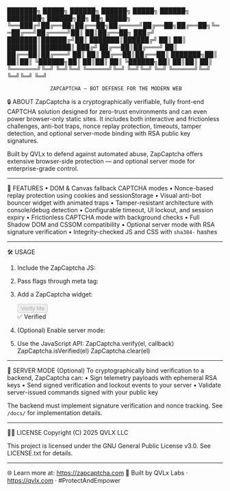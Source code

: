 ███████╗ █████╗ ██████╗  ██████╗ █████╗ ██████╗ ████████╗ ██████╗██╗  ██╗ █████╗ 
╚══███╔╝██╔══██╗██╔══██╗██╔════╝██╔══██╗██╔══██╗╚══██╔══╝██╔════╝██║  ██║██╔══██╗
  ███╔╝ ███████║██████╔╝██║     ███████║██████╔╝   ██║   ██║     ███████║███████║
 ███╔╝  ██╔══██║██╔═══╝ ██║     ██╔══██║██╔═══╝    ██║   ██║     ██╔══██║██╔══██║
███████╗██║  ██║██║     ╚██████╗██║  ██║██║        ██║   ╚██████╗██║  ██║██║  ██║
╚══════╝╚═╝  ╚═╝╚═╝      ╚═════╝╚═╝  ╚═╝╚═╝        ╚═╝    ╚═════╝╚═╝  ╚═╝╚═╝  ╚═╝
                                                                                 
                  ZAPCAPTCHA – BOT DEFENSE FOR THE MODERN WEB

🔒 ABOUT
ZapCaptcha is a cryptographically verifiable, fully front-end CAPTCHA solution 
designed for zero-trust environments and can even power browser-only static sites.
It includes both interactive and frictionless challenges, anti-bot traps, nonce replay
protection, timeouts, tamper detection, and optional server-mode binding with RSA 
public key signatures.

Built by QVLx  to defend against automated abuse, ZapCaptcha offers extensive 
browser-side protection — and optional server mode for enterprise-grade control.

--------------------------------------------------------------------------------

🚀 FEATURES
• DOM & Canvas fallback CAPTCHA modes
• Nonce-based replay protection using cookies and sessionStorage
• Visual anti-bot bouncer widget with animated traps
• Tamper-resistant architecture with console/debug detection
• Configurable timeout, UI lockout, and session expiry
• Frictionless CAPTCHA mode with background checks
• Full Shadow DOM and CSSOM compatibility
• Optional server mode with RSA signature verification
• Integrity-checked JS and CSS with `sha384-` hashes

--------------------------------------------------------------------------------

🛠️ USAGE
1. Include the ZapCaptcha JS:
   <script type="module" src="https://zapcaptcha.com/zapcaptcha.js"></script>

2. Pass flags through meta tag:
   <meta name="zap-flags" content="allsec = true, lockoutsEnabled = false, vpnCheck = false">

3. Add a ZapCaptcha widget:
   <div class="zcaptcha-box" data-zcap-timeout="30">
     <button class="zapcaptcha-button" disabled>Verify Me</button>
     <div class="verified-label">✅ Verified</div>
   </div>

4. (Optional) Enable server mode:
   <meta name="zap-server-pubkey" content="-----BEGIN PUBLIC KEY-----...">

5. Use the JavaScript API:
   ZapCaptcha.verify(el, callback)
   ZapCaptcha.isVerified(el)
   ZapCaptcha.clear(el)

--------------------------------------------------------------------------------

🔐 SERVER MODE (Optional)
To cryptographically bind verification to a backend, ZapCaptcha can:
• Sign telemetry payloads with ephemeral RSA keys
• Send signed verification and lockout events to your server
• Validate server-issued commands signed with your public key

The backend must implement signature verification and nonce tracking. See `/docs/`
for implementation details.

--------------------------------------------------------------------------------

👨‍💻 LICENSE
Copyright (C) 2025 QVLX LLC

This project is licensed under the GNU General Public License v3.0.
See LICENSE.txt for details.

--------------------------------------------------------------------------------

🌐 Learn more at: https://zapcaptcha.com
🔬 Built by QVLx Labs · https://qvlx.com · #ProtectAndEmpower
